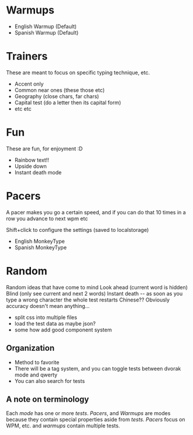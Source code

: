 # Warmups
* English Warmup (Default)
* Spanish Warmup (Default)

# Trainers
These are meant to focus on specific typing technique, etc.
* Accent only
* Common near ones (these those etc)
* Geography (close chars, far chars)
* Capital test (do a letter then its capital form)
* etc etc

# Fun
These are fun, for enjoyment :D
* Rainbow text!!
* Upside down
* Instant death mode

# Pacers
A pacer makes you go a certain speed, and if you can do that 10 times in a row you advance to next wpm etc

Shift+click to configure the settings (saved to localstorage)

* English MonkeyType
* Spanish MonkeyType

# Random
Random ideas that have come to mind
Look ahead (current word is hidden)
Blind (only see current and next 2 words)
Instant death -- as soon as you type a wrong character the whole test restarts
Chinese?? Obviously accuracy doesn't mean anything...

* split css into multiple files
* load the test data as maybe json?
* some how add good component system

## Organization
* Method to favorite
* There will be a tag system, and you can toggle tests between dvorak mode and qwerty
* You can also search for tests

## A note on terminology
Each *mode* has one or more *tests*.
*Pacers*, and *Warmups* are modes because they contain special properties aside from *tests*. *Pacers* focus on WPM, etc. and *warmups* contain multiple tests.